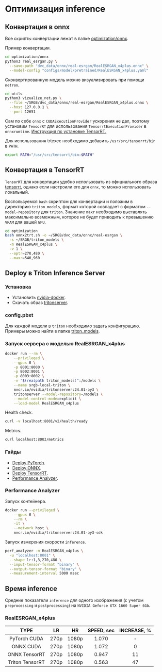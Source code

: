 # Оптимизация inference

## Конвертация в onnx

Все скрипты конвертации лежат в папке [optimization/onnx](/optimization/onnx).

Пример конвертации.
```bash
cd optimization/onnx
python3 real_esrgan.py \
  --save-path "dvc_data/onnx/real-esrgan/RealESRGAN_x4plus.onnx" \
  --model-config "configs/model/pretrained/RealESRGAN_x4plus.yaml"
```

Сконвертированную модель можно визуализировать при помощи `netron`.
```bash
cd utils
python3 vizualize_net.py \
  --file ~/SRGB/dvc_data/onnx/real-esrgan/RealESRGAN_x4plus.onnx \
  --host 127.0.0.1 \
  --port 12651
```

Сам по себе `onnx` с `CUDAExecutionProvider` ускорения не дал, поэтому установим `TensorRT` для использования `TensorrtExecutionProvider` в `onnxruntime`.
[Инструкция по установке TensorRT.](https://docs.nvidia.com/deeplearning/tensorrt/install-guide/index.html)

Для использования trtexec необходимо добавить `/usr/src/tensorrt/bin` в `PATH`.
```bash
export PATH="/usr/src/tensorrt/bin:$PATH"
```

## Конвертация в TensorRT

`TensorRT` для конвертации удобно использовать из официального образа [tensorrt](https://catalog.ngc.nvidia.com/orgs/nvidia/containers/tensorrt), однако если настроили его для `onnx`, то можно использовать локальный.

Воспользуемся `bash` скриптом для конвертации и положим в директорию `triton_models`, формат которой совпадает с форматом `--model-repository` для `triton`. Значение `maxr` необходимо выставлять максимально возможным, которое не будет приводить к превышению `VRAM` для вашей `GPU`.
```bash
cd optimization
bash onnx2trt.sh -o ~/SRGB/dvc_data/onnx/real-esrgan \
  -s ~/SRGB/triton_models \
  -m RealESRGAN_x4plus \
  -v 1 \
  --optr=270,480 \
  --maxr=540,960
```

## Deploy в Triton Inference Server

### Установка

- Установить [nvidia-docker](https://docs.nvidia.com/datacenter/cloud-native/container-toolkit/latest/install-guide.html).
- Скачать образ [tritonserver](https://catalog.ngc.nvidia.com/orgs/nvidia/containers/tritonserver).

### config.pbxt
Для каждой модели в `triton` необходимо задать конфигурацию. Примеры можно найти в папке [triton_models](/triton_models).

### Запуск сервера с моделью RealESRGAN_x4plus
```bash
docker run --rm \
    --privileged \
    --gpus 0 \
    -p 8001:8000 \
    -p 8002:8001 \
    -p 8003:8002 \
    -v "$(realpath triton_models)":/models \
    --name srgb-local-triton \
    nvcr.io/nvidia/tritonserver:24.01-py3 \
    tritonserver --model-repository=/models \
    --model-control-mode=explicit \
    --load-model RealESRGAN_x4plus
```

Health check.
```bash
curl -v localhost:8001/v2/health/ready
```

Metrics.
```bash
curl localhost:8003/metrics
```

### Гайды
- [Deploy PyTorch](https://github.com/triton-inference-server/tutorials/tree/main/Quick_Deploy/PyTorch).
- [Deploy ONNX](https://github.com/triton-inference-server/tutorials/blob/main/Quick_Deploy/ONNX/README.md).
- [Deploy TensorRT](https://github.com/NVIDIA/TensorRT/tree/main/quickstart/deploy_to_triton).
- [Performance Analyzer](https://docs.nvidia.com/deeplearning/triton-inference-server/archives/triton-inference-server-2310/user-guide/docs/user_guide/perf_analyzer.html).

### Performance Analyzer
Запуск контейнера.
```bash
docker run --privileged \
    --gpus 0 \
    --rm \
    -it \
    --network host \
    nvcr.io/nvidia/tritonserver:24.01-py3-sdk
```

Запуск измерения скорости `inference`.
```bash
perf_analyzer -m RealESRGAN_x4plus \
  -u "localhost:8001" \
  --shape lr:1,3,270,480 \
  --input-tensor-format "binary" \
  --output-tensor-format "binary" \
  --measurement-interval 5000 msec
```

## Время inference
Средние показатели `inference` для одного изображения (с учетом `preprocessing` и `postprocessing`) на `NVIDIA Geforce GTX 1660 Super 6Gb`.

### RealESRGAN_x4plus

|      TYPE       |  LR  |  HR   | SPEED, sec | INCREASE, % |
|:---------------:|:----:|:-----:|:----------:|:-----------:|
|  PyTorch CUDA   | 270p | 1080p |   1.070    |      -      |
|    ONNX CUDA    | 270p | 1080p |   1.072    |      0      |
|  ONNX TensorRT  | 270p | 1080p |   0.947    |     11      |
| Triton TensorRT | 270p | 1080p |   0.563    |     47      |
